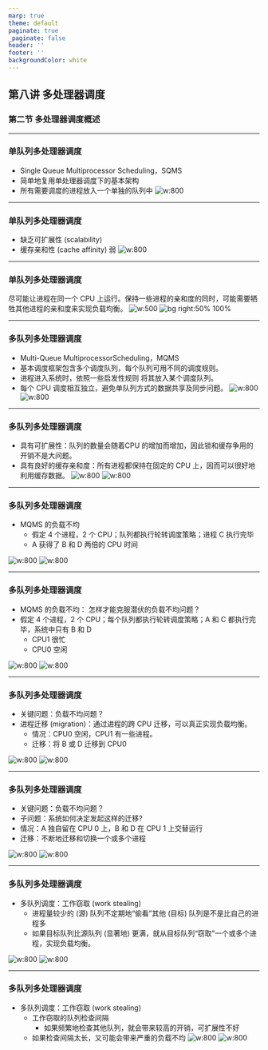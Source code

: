 ```yaml
---
marp: true
theme: default
paginate: true
_paginate: false
header: ''
footer: ''
backgroundColor: white
---
```


<!-- theme: gaia -->
<!-- _class: lead -->

## 第八讲 多处理器调度

### 第二节 多处理器调度概述

---
### 单队列多处理器调度
- Single Queue Multiprocessor Scheduling，SQMS
- 简单地复用单处理器调度下的基本架构
- 所有需要调度的进程放入一个单独的队列中
![w:800](figs/sqms.png) 


---
### 单队列多处理器调度
- 缺乏可扩展性 (scalability)
- 缓存亲和性 (cache affinity) 弱
![w:800](figs/sqms.png) 

---
### 单队列多处理器调度
尽可能让进程在同一个 CPU 上运行。保持一些进程的亲和度的同时，可能需要牺牲其他进程的亲和度来实现负载均衡。
![w:500](figs/sqms.png) 
![bg right:50% 100%](figs/sqms-cache-affinity.png) 

---
### 多队列多处理器调度
- Multi-Queue MultiprocessorScheduling，MQMS
- 基本调度框架包含多个调度队列，每个队列可用不同的调度规则。
- 进程进入系统时，依照一些启发性规则 将其放入某个调度队列。
- 每个 CPU 调度相互独立，避免单队列方式的数据共享及同步问题。
![w:800](figs/multi-queue.png) 
![w:800](figs/mqms.png) 

---
### 多队列多处理器调度
- 具有可扩展性：队列的数量会随着CPU 的增加而增加，因此锁和缓存争用的开销不是大问题。
- 具有良好的缓存亲和度：所有进程都保持在固定的 CPU 上，因而可以很好地利用缓存数据。
![w:800](figs/multi-queue.png) 
![w:800](figs/mqms.png) 


---
### 多队列多处理器调度
- MQMS 的负载不均
  -  假定 4 个进程，2 个 CPU；队列都执行轮转调度策略；进程 C 执行完毕
  -  A 获得了 B 和 D 两倍的 CPU 时间

![w:800](figs/mqms-problem-1.png) 
![w:800](figs/mqms-problem-2.png) 


---
### 多队列多处理器调度
- MQMS 的负载不均： 怎样才能克服潜伏的负载不均问题？
- 假定 4 个进程，2 个 CPU；每个队列都执行轮转调度策略；A 和 C 都执行完毕，系统中只有 B 和 D
  - CPU1 很忙
  - CPU0 空闲

![w:800](figs/mqms-problem-3.png) 
![w:800](figs/mqms-problem-4.png) 



---
### 多队列多处理器调度
- 关键问题：负载不均问题？
- 进程迁移 (migration)：通过进程的跨
CPU 迁移，可以真正实现负载均衡。
  - 情况：CPU0 空闲，CPU1 有一些进程。
  - 迁移：将 B 或 D 迁移到 CPU0

![w:800](figs/mqms-problem-3.png) 
![w:800](figs/mqms-problem-4.png) 



---
### 多队列多处理器调度
- 关键问题：负载不均问题？
- 子问题：系统如何决定发起这样的迁移?
- 情况：A 独自留在 CPU 0 上，B 和 D 在 CPU 1 上交替运行
- 迁移：不断地迁移和切换一个或多个进程

![w:800](figs/mqms-problem-5.png) 
![w:800](figs/mqms-problem-6.png) 



---
### 多队列多处理器调度
- 多队列调度：工作窃取 (work stealing)
  - 进程量较少的 (源) 队列不定期地“偷看”其他 (目标) 队列是不是比自己的进程多
  - 如果目标队列比源队列 (显著地) 更满，就从目标队列“窃取”一个或多个进程，实现负载均衡。


![w:800](figs/mqms-problem-5.png) 
![w:800](figs/mqms-problem-6.png) 


---
### 多队列多处理器调度
- 多队列调度：工作窃取 (work stealing)
  - 工作窃取的队列检查间隔
    - 如果频繁地检查其他队列，就会带来较高的开销，可扩展性不好
   - 如果检查间隔太长，又可能会带来严重的负载不均
![w:800](figs/mqms-problem-5.png) 
![w:800](figs/mqms-problem-6.png) 